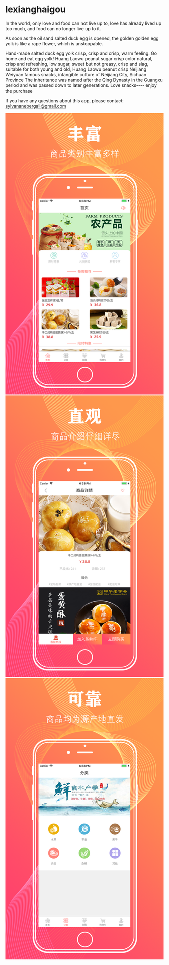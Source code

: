 # lexianghaigou

In the world, only love and food can not live up to, love has already lived up too much, and food can no longer live up to it.

As soon as the oil sand salted duck egg is opened, the golden golden egg yolk is like a rape flower, which is unstoppable.

Hand-made salted duck egg yolk crisp, crisp and crisp, warm feeling. Go home and eat egg yolk!
Huang Laowu peanut sugar crisp color natural, crisp and refreshing, low sugar, sweet but not greasy, crisp and slag, suitable for both young and old, Huang Laowu peanut crisp Neijiang Weiyuan famous snacks, intangible culture of Neijiang City, Sichuan Province The inheritance was named after the Qing Dynasty in the Guangxu period and was passed down to later generations.
Love snacks---- enjoy the purchase

If you have any questions about this app, please contact: sylvananebergall@gmail.com

![image](https://github.com/xianshijie/lexianghaigou/blob/master/%E5%9B%BE%E5%83%8F/%E7%94%BB%E6%9D%BF%201.png)
![image](https://github.com/xianshijie/lexianghaigou/blob/master/%E5%9B%BE%E5%83%8F/%E7%94%BB%E6%9D%BF%202.png)
![image](https://github.com/xianshijie/lexianghaigou/blob/master/%E5%9B%BE%E5%83%8F/%E7%94%BB%E6%9D%BF%203.png)
